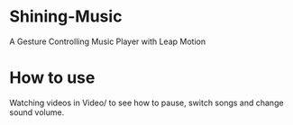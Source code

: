 # Shining-Music
A Gesture Controlling Music Player with Leap Motion
# How to use
Watching videos in Video/ to see how to pause, switch songs and change sound volume.
